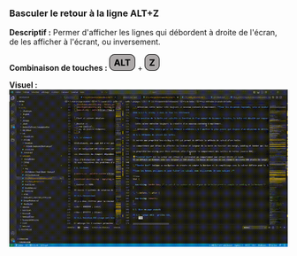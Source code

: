 ### Basculer le retour à la ligne ALT+Z

**Descriptif :** Permer d'afficher les lignes qui débordent à droite de l'écran, de les afficher à l'écrant, ou inversement.

**Combinaison de touches :** ![alt](../touches/ALT.png) + ![z](../touches/Z.png)

**Visuel :** ![Basculer le retour à la ligne ALT+Z](./gifs/ALT_Z.gif)